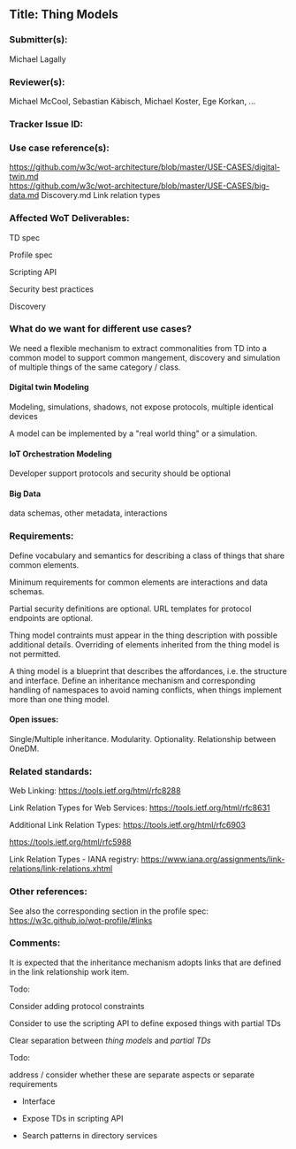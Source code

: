 ## Title: Thing Models

### Submitter(s): 

Michael Lagally

### Reviewer(s):

Michael McCool, Sebastian Käbisch, Michael Koster, Ege Korkan, ...

### Tracker Issue ID:

<please leave blank>

### Use case reference(s):

https://github.com/w3c/wot-architecture/blob/master/USE-CASES/digital-twin.md   
https://github.com/w3c/wot-architecture/blob/master/USE-CASES/big-data.md
Discovery.md
Link relation types

### Affected WoT Deliverables:

TD spec  

Profile spec  

Scripting API   

Security best practices 

Discovery 

### What do we want for different use cases?

We need a flexible mechanism to extract commonalities from TD into a common model
to support common mangement, discovery and simulation of multiple things of the same category / class.

#### Digital twin Modeling
Modeling, simulations, shadows, not expose protocols, multiple identical devices

A model can be implemented by a "real world thing" or a simulation.

#### IoT Orchestration Modeling
Developer support
protocols and security should be optional 

#### Big Data
data schemas, other metadata, interactions

### Requirements:

Define vocabulary and semantics for describing a class of things that share common elements.

Minimum requirements for common elements are interactions and data schemas. 

Partial security definitions are optional.
URL templates for protocol endpoints are optional.

Thing model contraints must appear in the thing description with possible additional details.
Overriding of elements inherited from the thing model is not permitted.

A thing model is a blueprint that describes the affordances, i.e. the structure and interface.
Define an inheritance mechanism and corresponding handling of namespaces to avoid naming conflicts,
when things implement more than one thing model.


#### Open issues: 
Single/Multiple inheritance.
Modularity.
Optionality.
Relationship between OneDM. 


### Related standards:

Web Linking: https://tools.ietf.org/html/rfc8288

Link Relation Types for Web Services: https://tools.ietf.org/html/rfc8631

Additional Link Relation Types: https://tools.ietf.org/html/rfc6903

https://tools.ietf.org/html/rfc5988

Link Relation Types - IANA registry: https://www.iana.org/assignments/link-relations/link-relations.xhtml



### Other references:

See also the corresponding section in the profile spec:
https://w3c.github.io/wot-profile/#links

### Comments:

It is expected that the inheritance mechanism adopts links that are defined in the link relationship work item.

Todo: 

Consider adding protocol constraints

Consider to use the scripting API to define exposed things with partial TDs

Clear separation between *thing models* and *partial TDs*

Todo: 

address / consider whether these are separate aspects or separate requirements

- Interface

- Expose TDs in scripting API

- Search patterns in directory services



